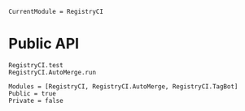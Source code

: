 ```@meta
CurrentModule = RegistryCI
```

# Public API

```@docs
RegistryCI.test
RegistryCI.AutoMerge.run
```

```@autodocs
Modules = [RegistryCI, RegistryCI.AutoMerge, RegistryCI.TagBot]
Public = true
Private = false
```
